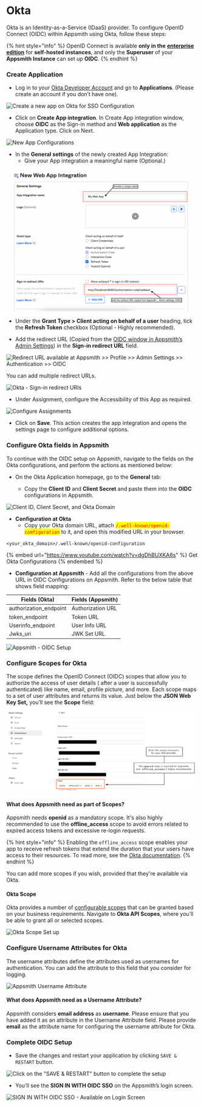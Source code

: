 # Okta

Okta is an Identity-as-a-Service (IDaaS) provider. To configure OpenID Connect (OIDC) within Appsmith using Okta, follow these steps:

{% hint style="info" %}
OpenID Connect is available **only in the** [**enterprise edition**](https://www.appsmith.com/pricing) for **self-hosted instances**, and only the **Superuser** of your **Appsmith Instance** can set up **OIDC**.
{% endhint %}

### **Create Application**

* Log in to your [Okta Developer Account](https://developer.okta.com) and go to **Applications**. (Please create an account if you don’t have one).

![Create a new app on Okta for SSO Configuration](../../../../../.gitbook/assets/Okta-Create-Application.png)

* Click on **Create App integration**. In Create App integration window, choose **OIDC** as the Sign-in method and **Web application** as the Application type. Click on Next.

![New App Configurations](../../../../../.gitbook/assets/Okta-Create-App-Integration-Config.png)

* In the **General settings** of the newly created App Integration:
  * Give your App integration a meaningful name (Optional.)

![New App - General Settings](./as_Okta_edited.png) <!-- replaced for 17478 -->

* Under the **Grant Type > Client acting on behalf of a user** heading, tick the **Refresh Token** checkbox (Optional - Highly recommended).

* Add the redirect URL (Copied from the [OIDC window in Appsmith’s Admin Settings](./#capture-redirect-url-for-sso-configuration)) in the **Sign-in redirect URL** field.

![Redirect URL available at Appsmith >> Profile >> Admin Settings >> Authentication >> OIDC](../../../../../.gitbook/assets/Appsmith-Admin-Settings-Authentication-OIDC-RedirectURL.png)

You can add multiple redirect URLs.

![Okta - Sign-in redirect URIs](../../../../../.gitbook/assets/Okta-Sign-in-redirect-URis.png)

* Under Assignment, configure the Accessibility of this App as required.

![Configure Assignments](../../../../../.gitbook/assets/Okta-Assignments.png)

* Click on **Save**. This action creates the app integration and opens the settings page to configure additional options.

### Configure Okta fields in Appsmith

To continue with the OIDC setup on Appsmith, navigate to the fields on the Okta configurations, and perform the actions as mentioned below:

*   On the Okta Application homepage, go to the **General** tab:

    * Copy the **Client ID** and **Client Secret** and paste them into the **OIDC** configurations in Appsmith.



![Client ID, Client Secret, and Okta Domain](<../../../../../.gitbook/assets/Screenshot 2022-07-18 at 11.45.21 AM.png>)

* **Configuration at Okta**
  * Copy your Okta domain URL, attach <mark style="color:red;">`/.well-known/openid-configuration`</mark> to it, and open this modified URL in your browser.

```
<your_okta_domain>/.well-known/openid-configuration
```

{% embed url="https://www.youtube.com/watch?v=dgDhBUXKA6s" %}
Get Okta Configurations
{% endembed %}

* **Configuration at Appsmith** - Add all the configurations from the above URL in OIDC Configurations on Appsmith. Refer to the below table that shows field mapping:

| **Fields (Okta)**       | **Fields (Appsmith)** |
| ----------------------- | --------------------- |
| authorization\_endpoint | Authorization URL     |
| token\_endpoint         | Token URL             |
| Userinfo\_endpoint      | User Info URL         |
| Jwks\_uri               | JWK Set URL           |

![Appsmith - OIDC Setup](../../../../../.gitbook/assets/Appsmith-Admin-Settings-Authentication-OIDC-Setup.png)

### Configure Scopes for Okta

The scope defines the OpenID Connect (OIDC) scopes that allow you to authorize the access of user details ( after a user is successfully authenticated) like name, email, profile picture, and more. Each scope maps to a set of user attributes and returns its value. Just below the **JSON Web Key Set,** you’ll see the **Scope** field:

![Configure Scope(s) at Appsmith](./as_oidc_offline.png) <!-- updated for 17478 -->

#### What does Appsmith need as part of Scopes? <!-- updated for 17478 -->

Appsmith needs **openid** as a mandatory scope. It's also highly recommended to use the **offline_access** scope to avoid errors related to expired access tokens and excessive re-login requests.

{% hint style="info" %}
Enabling the `offline_access` scope enables your app to receive refresh tokens that extend the duration that your users have access to their resources. To read more, see the [Okta documentation](https://developer.okta.com/docs/reference/api/oidc/#scopes).
{% endhint %}

You can add more scopes if you wish, provided that they're available via Okta.

#### Okta Scope

Okta provides a number of [configurable scopes](https://developer.okta.com/docs/guides/implement-oauth-for-okta/main/) that can be granted based on your business requirements. Navigate to **Okta API Scopes**, where you’ll be able to grant all or selected scopes.

![Okta Scope Set up](../../../../../.gitbook/assets/Okta-Scopes.png)

### Configure Username Attributes for Okta

The username attributes define the attributes used as usernames for authentication. You can add the attribute to this field that you consider for logging.

![Appsmith Username Attribute](../../../../../.gitbook/assets/Appsmith-UsernameAttribute-Field.png)

#### What does Appsmith need as a Username Attribute?

Appsmith considers **email address** as **username**. Please ensure that you have added it as an attribute in the Username Attribute field. Please provide **email** as the attribute name for configuring the username attribute for Okta.

### Complete OIDC Setup

* Save the changes and restart your application by clicking `SAVE & RESTART` button.

![Click on the "SAVE & RESTART" button to complete the setup](../../../../../.gitbook/assets/Appsmith-OIDC-Setup-Complete.png)

* You’ll see the **SIGN IN WITH OIDC SSO** on the Appsmith’s login screen.

![SIGN IN WITH OIDC SSO - Available on Login Screen](../../../../../.gitbook/assets/Appsmith-SSO-OIDC-Available.png)
